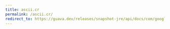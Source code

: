 ```yaml
---
title: ascii.cr
permalink: /ascii.cr/
redirect_to: https://guava.dev/releases/snapshot-jre/api/docs/com/google/common/base/Ascii.html#CR
---
```

